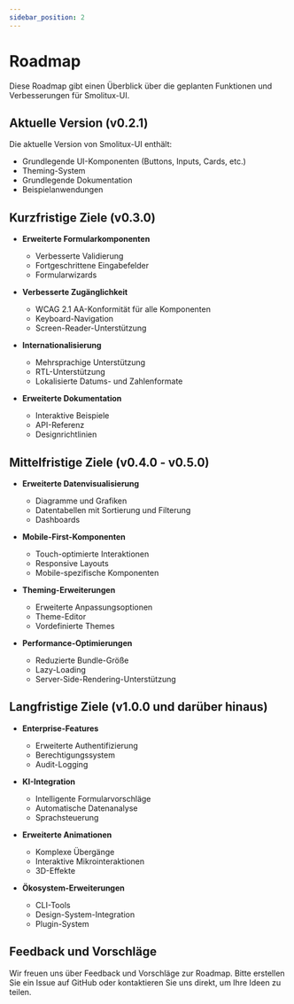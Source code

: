 ```yaml
---
sidebar_position: 2
---
```


# Roadmap

Diese Roadmap gibt einen Überblick über die geplanten Funktionen und Verbesserungen für Smolitux-UI.

## Aktuelle Version (v0.2.1)

Die aktuelle Version von Smolitux-UI enthält:

- Grundlegende UI-Komponenten (Buttons, Inputs, Cards, etc.)
- Theming-System
- Grundlegende Dokumentation
- Beispielanwendungen

## Kurzfristige Ziele (v0.3.0)

- **Erweiterte Formularkomponenten**
  - Verbesserte Validierung
  - Fortgeschrittene Eingabefelder
  - Formularwizards

- **Verbesserte Zugänglichkeit**
  - WCAG 2.1 AA-Konformität für alle Komponenten
  - Keyboard-Navigation
  - Screen-Reader-Unterstützung

- **Internationalisierung**
  - Mehrsprachige Unterstützung
  - RTL-Unterstützung
  - Lokalisierte Datums- und Zahlenformate

- **Erweiterte Dokumentation**
  - Interaktive Beispiele
  - API-Referenz
  - Designrichtlinien

## Mittelfristige Ziele (v0.4.0 - v0.5.0)

- **Erweiterte Datenvisualisierung**
  - Diagramme und Grafiken
  - Datentabellen mit Sortierung und Filterung
  - Dashboards

- **Mobile-First-Komponenten**
  - Touch-optimierte Interaktionen
  - Responsive Layouts
  - Mobile-spezifische Komponenten

- **Theming-Erweiterungen**
  - Erweiterte Anpassungsoptionen
  - Theme-Editor
  - Vordefinierte Themes

- **Performance-Optimierungen**
  - Reduzierte Bundle-Größe
  - Lazy-Loading
  - Server-Side-Rendering-Unterstützung

## Langfristige Ziele (v1.0.0 und darüber hinaus)

- **Enterprise-Features**
  - Erweiterte Authentifizierung
  - Berechtigungssystem
  - Audit-Logging

- **KI-Integration**
  - Intelligente Formularvorschläge
  - Automatische Datenanalyse
  - Sprachsteuerung

- **Erweiterte Animationen**
  - Komplexe Übergänge
  - Interaktive Mikrointeraktionen
  - 3D-Effekte

- **Ökosystem-Erweiterungen**
  - CLI-Tools
  - Design-System-Integration
  - Plugin-System

## Feedback und Vorschläge

Wir freuen uns über Feedback und Vorschläge zur Roadmap. Bitte erstellen Sie ein Issue auf GitHub oder kontaktieren Sie uns direkt, um Ihre Ideen zu teilen.